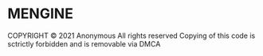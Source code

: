 # MENGINE
COPYRIGHT © 2021 Anonymous All rights reserved
Copying of this code is sctrictly forbidden and is removable via DMCA

